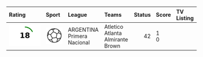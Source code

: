 | Rating                                                                                                                                 | Sport                                                                                                        | League                        | Teams                               |   Status | Score   | TV Listing          |
|:---------------------------------------------------------------------------------------------------------------------------------------|:-------------------------------------------------------------------------------------------------------------|:------------------------------|:------------------------------------|---------:|:--------|:--------------------|
| <img src="https://raw.githubusercontent.com/BlakeDuncan25/Donut-SVG-Ratings/bac4e4a278175106499642192132b1786a9aec38/18.svg" alt="18"> | <img src="https://raw.githubusercontent.com/BlakeDuncan25/Donut-SVG-Ratings/master/soccer.png" alt="Soccer"> | ARGENTINA<br>Primera Nacional | Atletico Atlanta<br>Almirante Brown |       42 | 1<br>0  | <a href="#N/A"></a> |